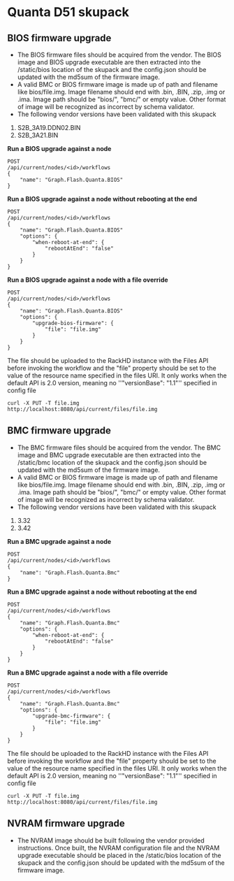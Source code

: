 
# Quanta D51 skupack

## BIOS firmware upgrade
- The BIOS firmware files should be acquired from the vendor.  The BIOS image and BIOS upgrade executable are then extracted into the /static/bios location of the skupack and the config.json should be updated with the md5sum of the firmware image.
- A valid BMC or BIOS firmware image is made up of path and filename like bios/file.img. Image filename should end with .bin, .BIN, .zip, .img or .ima. Image path should be "bios/", "bmc/" or empty value. Other format of image will be recognized as incorrect by schema validator.
- The following vendor versions have been validated with this skupack
 1. S2B_3A19.DDN02.BIN
 2. S2B_3A21.BIN

**Run a BIOS upgrade against a node**
```
POST
/api/current/nodes/<id>/workflows
{
    "name": "Graph.Flash.Quanta.BIOS"
}
```

**Run a BIOS upgrade against a node without rebooting at the end**
```
POST
/api/current/nodes/<id>/workflows
{
    "name": "Graph.Flash.Quanta.BIOS"
    "options": {
        "when-reboot-at-end": {
            "rebootAtEnd": "false"
        }
    }
}
```
**Run a BIOS upgrade against a node with a file override**
```
POST
/api/current/nodes/<id>/workflows
{
    "name": "Graph.Flash.Quanta.BIOS"
    "options": {
        "upgrade-bios-firmware": {
            "file": "file.img"
        }
    }
}
```
The file should be uploaded to the RackHD instance with the Files API before
invoking the workflow and the "file" property should be set to the value of
the resource name specified in the files URI. It only works when the default
API is 2.0 version, meaning no ''"versionBase": "1.1"'' specified in config file
```
curl -X PUT -T file.img http://localhost:8080/api/current/files/file.img
```
## BMC firmware upgrade
- The BMC firmware files should be acquired from the vendor.  The BMC image and BMC upgrade executable are then extracted into the /static/bmc location of the skupack and the config.json should be updated with the md5sum of the firmware image.
- A valid BMC or BIOS firmware image is made up of path and filename like bios/file.img. Image filename should end with .bin, .BIN, .zip, .img or .ima. Image path should be "bios/", "bmc/" or empty value. Other format of image will be recognized as incorrect by schema validator.
- The following vendor versions have been validated with this skupack
 1. 3.32
 2. 3.42

**Run a BMC upgrade against a node**
```
POST
/api/current/nodes/<id>/workflows
{
    "name": "Graph.Flash.Quanta.Bmc"
}
```

**Run a BMC upgrade against a node without rebooting at the end**
```
POST
/api/current/nodes/<id>/workflows
{
    "name": "Graph.Flash.Quanta.Bmc"
    "options": {
        "when-reboot-at-end": {
            "rebootAtEnd": "false"
        }
    }
}
```
**Run a BMC upgrade against a node with a file override**
```
POST
/api/current/nodes/<id>/workflows
{
    "name": "Graph.Flash.Quanta.Bmc"
    "options": {
        "upgrade-bmc-firmware": {
            "file": "file.img"
        }
    }
}
```
The file should be uploaded to the RackHD instance with the Files API before
invoking the workflow and the "file" property should be set to the value of
the resource name specified in the files URI. It only works when the default
API is 2.0 version, meaning no ''"versionBase": "1.1"'' specified in config file
```
curl -X PUT -T file.img http://localhost:8080/api/current/files/file.img
```

## NVRAM firmware upgrade
- The NVRAM image should be built following the vendor provided instructions.  Once built, the NVRAM configuration file and the NVRAM upgrade executable should be placed in the /static/bios location of the skupack and the config.json should be updated with the md5sum of the firmware image.
